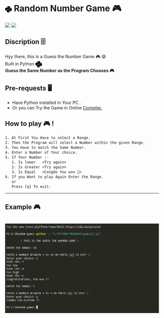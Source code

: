 
# <img align="center" alt="Python Logo" width="22px" src="Assets/Python.png"> Random Number Game 🎮
[![](https://img.shields.io/github/license/sourcerer-io/hall-of-fame.svg?colorB=ff0000)]() 
![](https://img.shields.io/badge/RITESH-THAKUR-brightgreen)

## Discription 🗄️
Hyy there, this is a Guess the Number Game 🎮 😄<br>
Built in Python <img align="center" alt="Python logo" width="22px" src="Assets/Python.png"><br>
**Guess the Same Number as the Program Chooses 🎮** <br>

## Pre-requests 🖥️
- Have Python installed in Your PC .
- Or you can Try the Game in Online [Compiler.](https://onlinegdb.com/6gEyJhRA9)

## How to play 🎮 !
    
    1. At First You Have to select a Range.
    2. Then the Program will select a Number within the given Range. 
    3. You Have to match the Same Number.
    4. Enter a Number of Your choice.
    5. If Your Number :-
       1. Is lower   <Try again>
       2. Is Greater <Try again>
       3. Is Equal   <CongOo You won 🎉>
    6. If you Want to play Again Enter the Range. 
       or
       Press [q] To exit. 

___

## Example 🎮
<br>
<img height="50%" alt="Gameimg" src="Assets/exampleimg.png"> 








